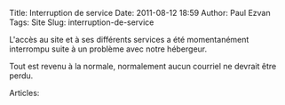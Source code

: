 Title: Interruption de service
Date: 2011-08-12 18:59
Author: Paul Ezvan
Tags: Site
Slug: interruption-de-service

L'accès au site et à ses différents services a été momentanément
interrompu suite à un problème avec notre hébergeur.  

Tout est revenu à la normale, normalement aucun courriel ne devrait être
perdu.

Articles: 


